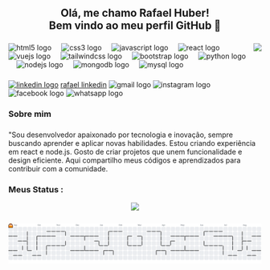 <h2 align="center">Olá, me chamo Rafael Huber!<br>Bem vindo ao meu perfil GitHub 👋</h2>

###

<img align="right" height="150" src="https://media.tenor.com/8ND8TbjZqh0AAAAi/error.gif"  />

###

<div align="left">
  
  <img src="https://cdn.jsdelivr.net/gh/devicons/devicon/icons/html5/html5-original.svg" height="30" alt="html5 logo"  />
  <img width="12" />
  
  <img src="https://cdn.jsdelivr.net/gh/devicons/devicon/icons/css3/css3-original.svg" height="30" alt="css3 logo"  />
  <img width="12" />
  <img src="https://cdn.jsdelivr.net/gh/devicons/devicon/icons/javascript/javascript-original.svg" height="30" alt="javascript logo"  />
  <img width="12" />
  <img src="https://cdn.jsdelivr.net/gh/devicons/devicon/icons/react/react-original.svg" height="30" alt="react logo"  />
  <img width="12" />
  <img src="https://cdn.jsdelivr.net/gh/devicons/devicon/icons/vuejs/vuejs-original.svg" height="30" alt="vuejs logo"  />
  <img width="12" />
  <img src="https://cdn.jsdelivr.net/gh/devicons/devicon/icons/tailwindcss/tailwindcss-original-wordmark.svg" height="30" alt="tailwindcss logo"  />
  <img width="12" />
  <img src="https://cdn.jsdelivr.net/gh/devicons/devicon/icons/bootstrap/bootstrap-original.svg" height="30" alt="bootstrap logo"  />
  <img width="12" />
  <img src="https://cdn.jsdelivr.net/gh/devicons/devicon/icons/python/python-original.svg" height="30" alt="python logo"  />
  <img width="12" />
  <img src="https://cdn.jsdelivr.net/gh/devicons/devicon/icons/nodejs/nodejs-original.svg" height="30" alt="nodejs logo"  />
  <img width="12" />
  <img src="https://cdn.jsdelivr.net/gh/devicons/devicon/icons/mongodb/mongodb-original.svg" height="30" alt="mongodb logo"  />
  <img width="12" />
  <img src="https://cdn.jsdelivr.net/gh/devicons/devicon/icons/mysql/mysql-original.svg" height="30" alt="mysql logo"  />
</div>

###

<div align="left">
  <a href="https://www.linkedin.com/in/sr-rafaelhuber"><img src="https://img.shields.io/static/v1?message=LinkedIn&logo=linkedin&label=&color=0077B5&logoColor=white&labelColor=&style=for-the-badge" height="35" alt="linkedin logo"  /></a>
   <a href="www.linkedin.com/in/sr-rafaelhuber">rafael linkedin</a>
  <img src="https://img.shields.io/static/v1?message=Gmail&logo=gmail&label=&color=D14836&logoColor=white&labelColor=&style=for-the-badge" height="35" alt="gmail logo"  />
  <img src="https://img.shields.io/static/v1?message=Instagram&logo=instagram&label=&color=E4405F&logoColor=white&labelColor=&style=for-the-badge" height="35" alt="instagram logo"  />
  <img src="https://img.shields.io/static/v1?message=Facebook&logo=facebook&label=&color=1877F2&logoColor=white&labelColor=&style=for-the-badge" height="35" alt="facebook logo"  />
  <img src="https://img.shields.io/static/v1?message=Whatsapp&logo=whatsapp&label=&color=25D366&logoColor=white&labelColor=&style=for-the-badge" height="35" alt="whatsapp logo"  />
</div>

###

<h3 align="left">  Sobre mim </h3>

###

<p align="left">"Sou desenvolvedor apaixonado por tecnologia e inovação, sempre buscando aprender e aplicar novas habilidades. Estou criando experiência em react e node.js. Gosto de criar projetos que unem funcionalidade e design eficiente. Aqui compartilho meus códigos e aprendizados para contribuir com a comunidade.</p>

###

<h3 align="left"> Meus Status :</h3>

<p align="center">
  <img src="http://github-profile-summary-cards.vercel.app/api/cards/stats?username=rafaelhuber&theme=react" />
</p>


###

<picture>
  <source media="(prefers-color-scheme: dark)" srcset="https://raw.githubusercontent.com/rafaelhuber/rafaelhuber/output/pacman-contribution-graph-dark.svg">
  <source media="(prefers-color-scheme: light)" srcset="https://raw.githubusercontent.com/rafaelhuber/rafaelhuber/output/pacman-contribution-graph.svg">
  <img alt="pacman contribution graph" src="https://raw.githubusercontent.com/rafaelhuber/rafaelhuber/output/pacman-contribution-graph.svg">
</picture>

###
